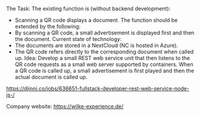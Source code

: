 The Task:
The existing function is (without backend development):
- Scanning a QR code displays a document.
The function should be extended by the following:
- By scanning a QR code, a small advertisement is displayed first and then the document.
Current state of technology:
- The documents are stored in a NextCloud (NC is hosted in Azure).
- The QR code refers directly to the corresponding document when called up.
Idea:
Develop a small REST web service unit that then listens to the QR code requests as a small web server supported by containers.
When a QR code is called up, a small advertisement is first played and then the actual document is called up.

https://djinni.co/jobs/636651-fullstack-developer-rest-web-service-node-js-/

Company website:
https://wilke-experience.de/
